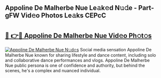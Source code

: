 ## Appoline De Malherbe Nue Le𝚊k𝚎d N𝚞𝚍e - Part-gFW Vid𝚎o Photos Le𝚊ks CEPcC

# <h2><a href="http://fbail1o.evod.top/?m=Appoline+De+Malherbe+Nue">🔗 👉🔴 Appoline De Malherbe Nue Vid𝚎o Ph𝚘t𝚘s</a></h2>

[![Appoline De Malherbe Nue N𝚞d𝚎s](https://i.imgur.com/8V9OHl7.gif)](http://fbail1o.evod.top/?m=Appoline+De+Malherbe+Nue)
Social media sensation Appoline De Malherbe Nue known for sharing lifestyle and dance content, including solo and collaborative dance performances and vlogs. Appoline De Malherbe Nue public persona is one of confidence and authority, but behind the scenes, he's a complex and nuanced individual. 
